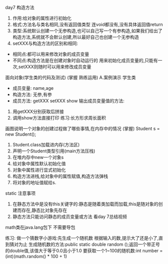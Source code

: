 day7
构造方法
1. 作用:给对象的属性进行初始化
2. 格式:方法名与类名相同,没有返回值类型 连void都没有,没有具体返回值return
3. 类型:系统默认创建一个无参构造,也可以自己写一个有参构造,如果我们给出了构造方法,系统就不会默认创建,所以最好自己也创建一个无参构造
4. setXXX与构造方法的区别和相同:
- 相同点:都可以用来修改对象的成员变量
- 不同点:构造方法是在创建对象时自动运行的 用来初始化成员变量的,只能有一次,setXXX则随时可以用来修改成员变量

面向对象(学生类的代码及测试) (掌握 熟练运用)
A.案例演示 学生类
- 成员变量: name,age
- 构造方法: 无参,有参
- 成员方法: getXXX setXXX show
输出成员变量值的方法:
1. 用getXXX分别获取后拼接
2. 调用show方法直接打印
练习:长方形求周长面积 

画图说明一个对象的创建过程做了哪些事情,在内存中的情况 (掌握)
 Student s = new Student();
1. Student.class加载进内存(方法区)
2. 声明一个Student类型引用(main方法压栈)
3. 在堆内存中new一个对象s 
4. 给对象中属性默认初始化值
5. 对象中属性进行显式初始化
6. 构造方法进栈,给对象中的属性赋值,构造方法弹栈
7. 将对象的地址值赋给s.

static
注意事项
1. 在静态方法中是没有this关键字的:静态是随着类加载而加载,this是随对象的创建而存在,静态比对象先存在
2. 静态方法只能访问静态的成员变量或方法  看day 7总结视频


math类在java.lang包下 不需要导包


练习:
做一个猜数字小游戏:先生成一个随机数 根据输入的数,提示大了还是小了,直到猜对为止
生成随机数的方法:public static double random ();返回一个带正号的double值,该值大于等于0.0且小于1.0
要获取一个1~100的随机数:int number = (int)(math.random() * 100 + 1) 